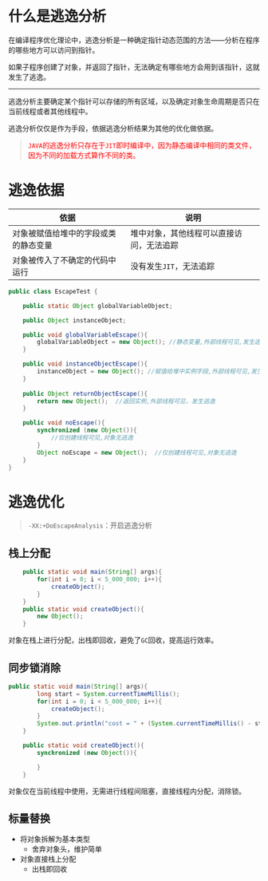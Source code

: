 # 什么是逃逸分析

在编译程序优化理论中，逃逸分析是一种确定指针动态范围的方法——分析在程序的哪些地方可以访问到指针。

如果子程序创建了对象，并返回了指针，无法确定有哪些地方会用到该指针，这就发生了逃逸。

---

逃逸分析主要确定某个指针可以存储的所有区域，以及确定对象生命周期是否只在当前线程或者其他线程中。

逃逸分析仅仅是作为手段，依据逃逸分析结果为其他的优化做依据。

> <font color='red'>``JAVA``的逃逸分析只存在于``JIT``即时编译中，因为静态编译中相同的类文件，因为不同的加载方式算作不同的类。</font>

# 逃逸依据

| 依据                                 | 说明                                     |
| ------------------------------------ | ---------------------------------------- |
| 对象被赋值给堆中的字段或类的静态变量 | 堆中对象，其他线程可以直接访问，无法追踪 |
| 对象被传入了不确定的代码中运行       | 没有发生``JIT``，无法追踪                |

```java
public class EscapeTest {

    public static Object globalVariableObject;

    public Object instanceObject;

    public void globalVariableEscape(){
        globalVariableObject = new Object(); //静态变量,外部线程可见,发生逃逸
    }

    public void instanceObjectEscape(){
        instanceObject = new Object(); //赋值给堆中实例字段,外部线程可见,发生逃逸
    }
    
    public Object returnObjectEscape(){
        return new Object();  //返回实例,外部线程可见，发生逃逸
    }

    public void noEscape(){
        synchronized (new Object()){
            //仅创建线程可见,对象无逃逸
        }
        Object noEscape = new Object();  //仅创建线程可见,对象无逃逸
    }
}
```

# 逃逸优化

> ``-XX:+DoEscapeAnalysis``：开启逃逸分析

## 栈上分配

```java
    public static void main(String[] args){
        for(int i = 0; i < 5_000_000; i++){
            createObject();
        }
    }
    public static void createObject(){
        new Object();
    }
```

对象在栈上进行分配，出栈即回收，避免了``GC``回收，提高运行效率。

## 同步锁消除

```java
public static void main(String[] args){
        long start = System.currentTimeMillis();
        for(int i = 0; i < 5_000_000; i++){
            createObject();
        }
        System.out.println("cost = " + (System.currentTimeMillis() - start) + "ms");
    }

    public static void createObject(){
        synchronized (new Object()){

        }
    }
```

对象仅在当前线程中使用，无需进行线程间阻塞，直接线程内分配，消除锁。

## 标量替换

- 将对象拆解为基本类型
  - 舍弃对象头，维护简单
- 对象直接栈上分配
  - 出栈即回收